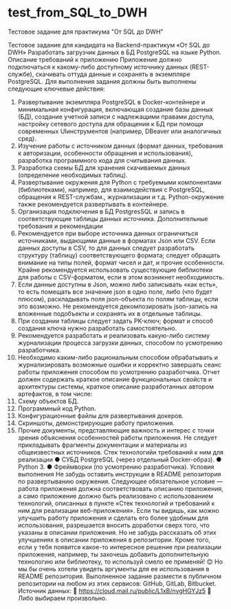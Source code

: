 # test_from_SQL_to_DWH
Тестовое задание для практикума "От SQL до DWH"

Тестовое задание для кандидата на Backend-практикум «От
SQL до DWH»
Разработать загрузчик данных в БД PostgreSQL на языке Python.
Описание требований к приложению
Приложение должно подключаться к какому-либо доступному источнику данных
(REST-службе), скачивать оттуда данные и сохранять в экземпляре
PostgreSQL.
Для выполнения задания должны быть выполнены следующие ключевые
действия:
1. Развертывание экземпляра PostgreSQL в Docker-контейнере и
минимальная конфигурация, включающая создание базы данных (БД),
создание учетной записи с надлежащими правами доступа, настройку
сетевого доступа для обращения к БД при помощи современных UIинструментов (например, DBeaver или аналогичных сред).
2. Изучение работы с источником данных (формат данных, требования к
авторизации, особенности обращения и использования), разработка
программного кода для считывания данных.
3. Разработка схемы БД для хранения скачиваемых данных (определение
необходимых таблиц).
4. Развертывание окружения для Python с требуемыми компонентами
(библиотеками), например, для взаимодействия с PostgreSQL,
обращения к REST-службам., журнализации и т.д. Python-окружение
также рекомендуется развертывать в контейнере.
5. Организация подключения в БД PostgresSQL и запись в
соответствующие таблицы данных источника.
Дополнительные требования и рекомендации
1. Рекомендуется при выборе источника данных ограничиться источниками,
выдающими данные в форматах Json или CSV. Если данных доступы в
CSV, то для данных следует разработать структуру (таблицу)
соответствующего формата; следует обращать внимание на типы полей,
формат чисел и дат, и прочие особенности. Крайне рекомендуется
использовать существующие библиотеки для работы с CSV-форматом,
если в этом возникнет необходимость.
2. Если данные доступны в Json, можно либо записывать «как есть», то
есть помещать все значение json в одно поле, либо (что будет плюсом),
раскладывать поля json-объекта по полям таблицы, если это возможно.
Не рекомендуется декомпозировать json-запись на вложенные
подобъекты и сохранять их в отдельные таблицы.
3. При создании таблицы следует задать PK-ключ; формат и способ
создания ключа нужно разработать самостоятельно.
4. Рекомендуется разработать и реализовать какую-либо систему
журнализации процесса загрузки данных, способом по усмотрению
разработчика.
5. Необходимо каким-либо рациональным способом обрабатывать и
журнализировать возможные ошибки и корректно завершать сеанс
работы приложения способом по усмотрению разработчика.
Отчет должен содержать краткое описание функциональных свойств и
архитектуры системы, краткое описание разработанных автором артефактов,
в том числе:
1. Схему объектов БД.
2. Программный код Python.
3. Конфигурационные файлы для развертывания докеров.
4. Скриншоты, демонстрирующие работу приложения.
5. Прочие документы, представляющие важность и интерес с точки зрения
объяснения особенностей работы приложения.
Не следует прикладывать фрагменты документации и материалы из
общеизвестных источников.
Стек технологийи требований к ним для реализации
● СУБД PostgreSQL (через отдельный Docker-образ).
● Python 3.
● Фреймворки (по усмотрению разработчика).
Условия выполнения
Не забудь оставить инструкции в README репозитория по развертыванию
окружения.
Следующее обязательное условие — работа приложения должна
соответствовать описанию приложения, а само приложение должно быть 
реализовано с использованием технологий, описанных в пункте «Стек
технологий и требований к ним для реализации веб-приложения».
Если ты видишь, как можно улучшить работу приложения и сделать его более
удобным для использования, разрешается вносить доработки сверх того, что
указаны в описании приложения. Но не забудь рассказать об этих улучшениях
в описании приложения в репозитории.
Кроме того, если у тебя появится какое-то интересное решение при реализации
приложения, например, ты захочешь добавить дополнительную технологию
или библиотеку, то используй смело ее применяй! 😊 Но мы бы очень хотели
увидеть аргументы для ее использования в README репозитория.
Выполненное задание размести в публичном репозитории на любом из этих
сервисов: GitHub, GitLab, Bitbucket.
Источник данных:
 https://cloud.mail.ru/public/L1xB/nvgHGYJz5
 Либо выбираем произвольно.
